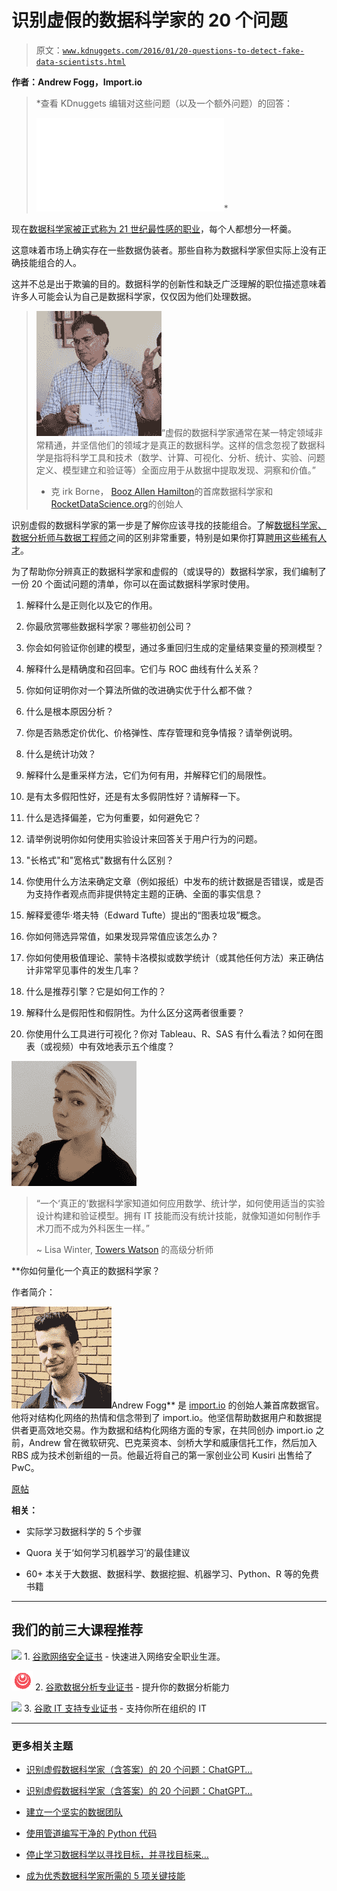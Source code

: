 # 识别虚假的数据科学家的 20 个问题

> 原文：[`www.kdnuggets.com/2016/01/20-questions-to-detect-fake-data-scientists.html`](https://www.kdnuggets.com/2016/01/20-questions-to-detect-fake-data-scientists.html)

**作者：Andrew Fogg，Import.io**

> *查看 KDnuggets 编辑对这些问题（以及一个额外问题）的回答：
> 
> ![fake-unicorn**21 个必知的数据科学面试问题及答案**](img/21-data-science-interview-questions-answers.html)*

现在[数据科学家被正式称为 21 世纪最性感的职业](http://enterprise.import.io/post/why-data-scientist-is-being-called-the-sexiest-job-of-the-21st-century/)，每个人都想分一杯羹。

这意味着市场上确实存在一些数据伪装者。那些自称为数据科学家但实际上没有正确技能组合的人。

这并不总是出于欺骗的目的。数据科学的创新性和缺乏广泛理解的职位描述意味着许多人可能会认为自己是数据科学家，仅仅因为他们处理数据。

> ![kirk](img/6515c6cf5e4ee461010310c82e62d551.png)“虚假的数据科学家通常在某一特定领域非常精通，并坚信他们的领域才是真正的数据科学。这样的信念忽视了数据科学是指将科学工具和技术（数学、计算、可视化、分析、统计、实验、问题定义、模型建立和验证等）全面应用于从数据中提取发现、洞察和价值。”
> 
> - 克 irk Borne， [Booz Allen Hamilton](http://www.boozallen.com/)的首席数据科学家和[RocketDataScience.org](http://rocketdatascience.org/)的创始人

识别虚假的数据科学家的第一步是了解你应该寻找的技能组合。了解[数据科学家、数据分析师与数据工程师](http://blog.import.io/post/data-scientists-vs-data-analysts-why-the-distinction-matters)之间的区别非常重要，特别是如果你打算[聘用这些稀有人才](http://blog.import.io/post/the-art-of-hiring-data-scientists)。

为了帮助你分辨真正的数据科学家和虚假的（或误导的）数据科学家，我们编制了一份 20 个面试问题的清单，你可以在面试数据科学家时使用。

1.  解释什么是正则化以及它的作用。

1.  你最欣赏哪些数据科学家？哪些初创公司？

1.  你会如何验证你创建的模型，通过多重回归生成的定量结果变量的预测模型？

1.  解释什么是精确度和召回率。它们与 ROC 曲线有什么关系？

1.  你如何证明你对一个算法所做的改进确实优于什么都不做？

1.  什么是根本原因分析？

1.  你是否熟悉定价优化、价格弹性、库存管理和竞争情报？请举例说明。

1.  什么是统计功效？

1.  解释什么是重采样方法，它们为何有用，并解释它们的局限性。

1.  是有太多假阳性好，还是有太多假阴性好？请解释一下。

1.  什么是选择偏差，它为何重要，如何避免它？

1.  请举例说明你如何使用实验设计来回答关于用户行为的问题。

1.  "长格式"和"宽格式"数据有什么区别？

1.  你使用什么方法来确定文章（例如报纸）中发布的统计数据是否错误，或是否为支持作者观点而非提供特定主题的正确、全面的事实信息？

1.  解释爱德华·塔夫特（Edward Tufte）提出的“图表垃圾”概念。

1.  你如何筛选异常值，如果发现异常值应该怎么办？

1.  你如何使用极值理论、蒙特卡洛模拟或数学统计（或其他任何方法）来正确估计非常罕见事件的发生几率？

1.  什么是推荐引擎？它是如何工作的？

1.  解释什么是假阳性和假阴性。为什么区分这两者很重要？

1.  你使用什么工具进行可视化？你对 Tableau、R、SAS 有什么看法？如何在图表（或视频）中有效地表示五个维度？

![lisa](img/8b5d23ecd5ec262ac612253ccb913854.png)

> “一个‘真正的’数据科学家知道如何应用数学、统计学，如何使用适当的实验设计构建和验证模型。拥有 IT 技能而没有统计技能，就像知道如何制作手术刀而不成为外科医生一样。”
> 
> ~ Lisa Winter, [Towers Watson](https://www.towerswatson.com/) 的高级分析师

**你如何量化一个真正的数据科学家？

作者简介：

![andrew-fogg](img/27f2610b204e867d295e9cf4465d0374.png)Andrew Fogg** 是 [import.io](http://import.io/) 的创始人兼首席数据官。他将对结构化网络的热情和信念带到了 import.io。他坚信帮助数据用户和数据提供者更高效地交易。作为数据和结构化网络方面的专家，在共同创办 import.io 之前，Andrew 曾在微软研究、巴克莱资本、剑桥大学和威康信托工作，然后加入 RBS 成为技术创新组的一员。他最近将自己的第一家创业公司 Kusiri 出售给了 PwC。

[原帖](http://blog.import.io/post/20-questions-to-detect-fake-data-scientists)

**相关：**

+   实际学习数据科学的 5 个步骤

+   Quora 关于‘如何学习机器学习’的最佳建议

+   60+ 本关于大数据、数据科学、数据挖掘、机器学习、Python、R 等的免费书籍

* * *

## 我们的前三大课程推荐

![](img/0244c01ba9267c002ef39d4907e0b8fb.png) 1\. [谷歌网络安全证书](https://www.kdnuggets.com/google-cybersecurity) - 快速进入网络安全职业生涯。

![](img/e225c49c3c91745821c8c0368bf04711.png) 2\. [谷歌数据分析专业证书](https://www.kdnuggets.com/google-data-analytics) - 提升你的数据分析能力

![](img/0244c01ba9267c002ef39d4907e0b8fb.png) 3\. [谷歌 IT 支持专业证书](https://www.kdnuggets.com/google-itsupport) - 支持你所在组织的 IT

* * *

### 更多相关主题

+   [识别虚假数据科学家（含答案）的 20 个问题：ChatGPT…](https://www.kdnuggets.com/2023/01/20-questions-detect-fake-data-scientists-chatgpt-1.html)

+   [识别虚假数据科学家（含答案）的 20 个问题：ChatGPT…](https://www.kdnuggets.com/2023/02/20-questions-detect-fake-data-scientists-chatgpt-2.html)

+   [建立一个坚实的数据团队](https://www.kdnuggets.com/2021/12/build-solid-data-team.html)

+   [使用管道编写干净的 Python 代码](https://www.kdnuggets.com/2021/12/write-clean-python-code-pipes.html)

+   [停止学习数据科学以寻找目标，并寻找目标来…](https://www.kdnuggets.com/2021/12/stop-learning-data-science-find-purpose.html)

+   [成为优秀数据科学家所需的 5 项关键技能](https://www.kdnuggets.com/2021/12/5-key-skills-needed-become-great-data-scientist.html)
